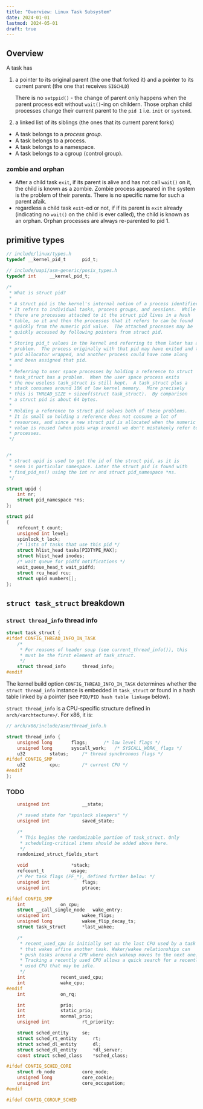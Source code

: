 ```yaml
---
title: "Overview: Linux Task Subsystem"
date: 2024-01-01
lastmod: 2024-05-01
draft: true
---
```


## Overview

A task has 
1. a pointer to its original parent (the one that forked it) and a pointer to its current parent (the one that receives `SIGCHLD`)

	There is no `setppid()` - the change of parent only happens when the parent process exit without `wait()`-ing on childern.
	Those orphan child processes change their current parent to the `pid 1` i.e. `init` or `systemd`.

2. a linked list of its siblings (the ones that its current parent forks)

- A task belongs to a *process group*.
- A task belongs to a process.
- A task belongs to a namespace.
- A task belongs to a cgroup (control group).


### zombie and orphan

- After a child task `exit`, if its parent is alive and has not call `wait()` on it, the child is known as a zombie. Zombie process appeared in the system is the problem of their parents. There is no specific name for such a parent afaik.
- regardless a child task `exit`-ed or not, if if its parent is `exit` already (indicating no `wait()` on the child is ever called),  the child is known as an orphan. Orphan processes are always re-parented to pid 1.

## primitive types

```c
// include/linux/types.h
typedef __kernel_pid_t		pid_t;

// include/uapi/asm-generic/posix_types.h
typedef int		__kernel_pid_t;
```

```c
/*
 * What is struct pid?
 *
 * A struct pid is the kernel's internal notion of a process identifier.
 * It refers to individual tasks, process groups, and sessions.  While
 * there are processes attached to it the struct pid lives in a hash
 * table, so it and then the processes that it refers to can be found
 * quickly from the numeric pid value.  The attached processes may be
 * quickly accessed by following pointers from struct pid.
 *
 * Storing pid_t values in the kernel and referring to them later has a
 * problem.  The process originally with that pid may have exited and the
 * pid allocator wrapped, and another process could have come along
 * and been assigned that pid.
 *
 * Referring to user space processes by holding a reference to struct
 * task_struct has a problem.  When the user space process exits
 * the now useless task_struct is still kept.  A task_struct plus a
 * stack consumes around 10K of low kernel memory.  More precisely
 * this is THREAD_SIZE + sizeof(struct task_struct).  By comparison
 * a struct pid is about 64 bytes.
 *
 * Holding a reference to struct pid solves both of these problems.
 * It is small so holding a reference does not consume a lot of
 * resources, and since a new struct pid is allocated when the numeric pid
 * value is reused (when pids wrap around) we don't mistakenly refer to new
 * processes.
 */


/*
 * struct upid is used to get the id of the struct pid, as it is
 * seen in particular namespace. Later the struct pid is found with
 * find_pid_ns() using the int nr and struct pid_namespace *ns.
 */
```

```c
struct upid {
	int nr;
	struct pid_namespace *ns;
};

struct pid
{
	refcount_t count;
	unsigned int level;
	spinlock_t lock;
	/* lists of tasks that use this pid */
	struct hlist_head tasks[PIDTYPE_MAX];
	struct hlist_head inodes;
	/* wait queue for pidfd notifications */
	wait_queue_head_t wait_pidfd;
	struct rcu_head rcu;
	struct upid numbers[];
};
```

## `struct task_struct` breakdown


### `struct thread_info` thread info

```c
struct task_struct {
#ifdef CONFIG_THREAD_INFO_IN_TASK
	/*
	 * For reasons of header soup (see current_thread_info()), this
	 * must be the first element of task_struct.
	 */
	struct thread_info		thread_info;
#endif
```

The kernel build option `CONFIG_THREAD_INFO_IN_TASK` determines whether the `struct thread_info` instance is embedded in `task_struct` or found in a hash table linked by a pointer (see `PID/PID hash table linkage` below).

`struct thread_info` is a CPU-specific structure defined in `arch/<archtecture>/`. For x86, it is:

```c
// arch/x86/include/asm/thread_info.h

struct thread_info {
	unsigned long		flags;		/* low level flags */
	unsigned long		syscall_work;	/* SYSCALL_WORK_ flags */
	u32			status;		/* thread synchronous flags */
#ifdef CONFIG_SMP
	u32			cpu;		/* current CPU */
#endif
};
```


### TODO



```c
	unsigned int			__state;

	/* saved state for "spinlock sleepers" */
	unsigned int			saved_state;

	/*
	 * This begins the randomizable portion of task_struct. Only
	 * scheduling-critical items should be added above here.
	 */
	randomized_struct_fields_start

	void				*stack;
	refcount_t			usage;
	/* Per task flags (PF_*), defined further below: */
	unsigned int			flags;
	unsigned int			ptrace;

#ifdef CONFIG_SMP
	int				on_cpu;
	struct __call_single_node	wake_entry;
	unsigned int			wakee_flips;
	unsigned long			wakee_flip_decay_ts;
	struct task_struct		*last_wakee;

	/*
	 * recent_used_cpu is initially set as the last CPU used by a task
	 * that wakes affine another task. Waker/wakee relationships can
	 * push tasks around a CPU where each wakeup moves to the next one.
	 * Tracking a recently used CPU allows a quick search for a recently
	 * used CPU that may be idle.
	 */
	int				recent_used_cpu;
	int				wake_cpu;
#endif
	int				on_rq;

	int				prio;
	int				static_prio;
	int				normal_prio;
	unsigned int			rt_priority;

	struct sched_entity		se;
	struct sched_rt_entity		rt;
	struct sched_dl_entity		dl;
	struct sched_dl_entity		*dl_server;
	const struct sched_class	*sched_class;

#ifdef CONFIG_SCHED_CORE
	struct rb_node			core_node;
	unsigned long			core_cookie;
	unsigned int			core_occupation;
#endif

#ifdef CONFIG_CGROUP_SCHED
